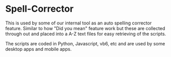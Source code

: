 # Spell-Corrector

This is used by some of our internal tool as an auto spelling corrector feature.
Similar to how "Did you mean" feature work but these are collected through out and placed into a A-Z text files for easy retrieving of the scripts.

The scripts are coded in Python, Javascript, vb6, etc and are used by some desktop apps and mobile apps.
